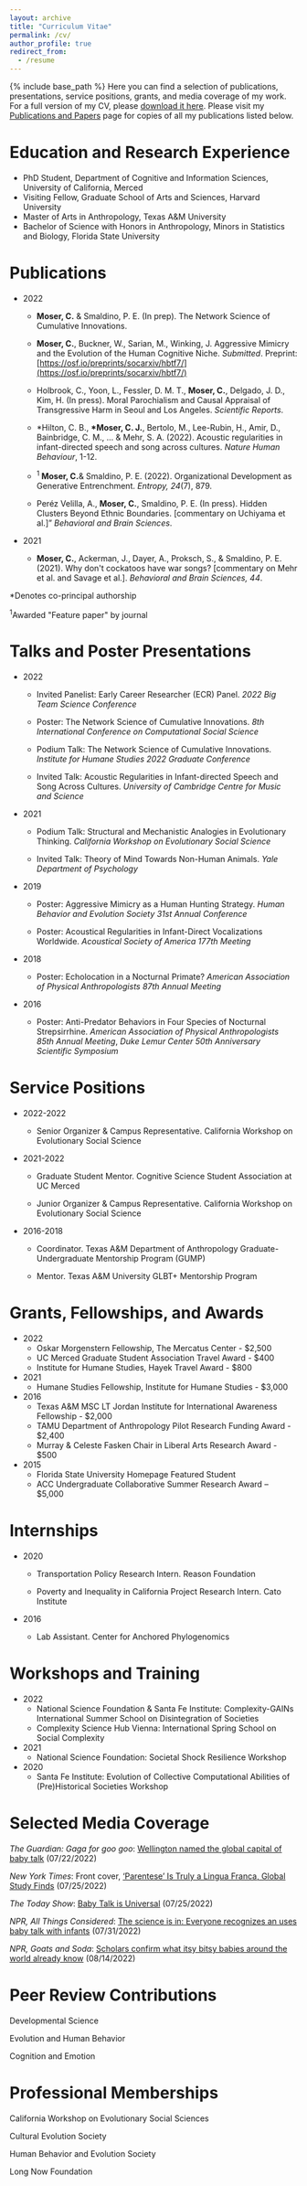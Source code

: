 ```yaml
---
layout: archive
title: "Curriculum Vitae"
permalink: /cv/
author_profile: true
redirect_from:
  - /resume
---
```


{% include base_path %}
Here you can find a selection of publications, presentations, service positions, grants, and media coverage of my work. For a full version of my CV, please [download it here](https://culturologies.co/files/Moser_CV.pdf). Please visit my [Publications and Papers](https://culturologies.co/publications) page for copies of all my publications listed below.

Education and Research Experience
======
* PhD Student, Department of Cognitive and Information Sciences, University of California, Merced
* Visiting Fellow, Graduate School of Arts and Sciences, Harvard University
* Master of Arts in Anthropology, Texas A&M University
* Bachelor of Science with Honors in Anthropology, Minors in Statistics and Biology, Florida State University


Publications
======
* 2022
  * <b>Moser, C.</b> & Smaldino, P. E. (In prep). The Network Science of Cumulative Innovations.

  * <b>Moser, C.</b>, Buckner, W., Sarian, M., Winking, J. Aggressive Mimicry and the Evolution of the Human Cognitive Niche. <i>Submitted</i>. Preprint: [https://osf.io/preprints/socarxiv/hbtf7/](https://osf.io/preprints/socarxiv/hbtf7/)

  * Holbrook, C., Yoon, L., Fessler, D. M. T., <b>Moser, C.</b>, Delgado, J. D., Kim, H. (In press). Moral Parochialism and Causal Appraisal of Transgressive Harm in Seoul and Los Angeles. <i>Scientific Reports</i>.

  * *Hilton, C. B., <b>*Moser, C. J.</b>, Bertolo, M., Lee-Rubin, H., Amir, D., Bainbridge, C. M., ... & Mehr, S. A. (2022). Acoustic regularities in infant-directed speech and song across cultures. <i>Nature Human Behaviour</i>, 1-12.

  * <sup>1</sup><b> Moser, C.</b>& Smaldino, P. E. (2022). Organizational Development as Generative Entrenchment. <i>Entropy, 24</i>(7), 879.

  * Peréz Velilla, A., <b>Moser, C.</b>, Smaldino, P. E. (In press). Hidden Clusters Beyond Ethnic Boundaries. [commentary on Uchiyama et al.]” <i>Behavioral and Brain Sciences</i>.

* 2021
  * <b>Moser, C.</b>, Ackerman, J., Dayer, A., Proksch, S., & Smaldino, P. E. (2021). Why don't cockatoos have war songs? [commentary on Mehr et al. and Savage et al.]. <i>Behavioral and Brain Sciences, 44</i>.

*Denotes co-principal authorship

<sup>1</sup>Awarded "Feature paper" by journal
  
Talks and Poster Presentations
======
* 2022
  * Invited Panelist: Early Career Researcher (ECR) Panel.
    <i>2022 Big Team Science Conference</i>

  * Poster: The Network Science of Cumulative Innovations.
    <i>8th International Conference on Computational Social Science</i>

  * Podium Talk: The Network Science of Cumulative Innovations.
    <i>Institute for Humane Studies 2022 Graduate Conference</i>

  * Invited Talk: Acoustic Regularities in Infant-directed Speech and Song Across Cultures.
    <i>University of Cambridge Centre for Music and Science</i>

* 2021
  * Podium Talk: Structural and Mechanistic Analogies in Evolutionary Thinking.
    <i>California Workshop on Evolutionary Social Science</i>

  * Invited Talk: Theory of Mind Towards Non-Human Animals.
    <i>Yale Department of Psychology</i>

* 2019
  * Poster: Aggressive Mimicry as a Human Hunting Strategy.
    <i>Human Behavior and Evolution Society 31st Annual Conference</i>

  * Poster: Acoustical Regularities in Infant-Direct Vocalizations Worldwide.
    <i>Acoustical Society of America 177th Meeting</i>

* 2018
  * Poster: Echolocation in a Nocturnal Primate?
    <i>American Association of Physical Anthropologists 87th Annual Meeting</i>

* 2016
  * Poster: Anti-Predator Behaviors in Four Species of Nocturnal Strepsirrhine.
    <i>American Association of Physical Anthropologists 85th Annual Meeting</i>,
    <i>Duke Lemur Center 50th Anniversary Scientific Symposium</i>


Service Positions
======
* 2022-2022
  * Senior Organizer & Campus Representative.
    California Workshop on Evolutionary Social Science

* 2021-2022
  * Graduate Student Mentor.
    Cognitive Science Student Association at UC Merced

  * Junior Organizer & Campus Representative.
    California Workshop on Evolutionary Social Science

* 2016-2018
  * Coordinator.
    Texas A&M Department of Anthropology Graduate-Undergraduate Mentorship Program (GUMP)

  * Mentor.
    Texas A&M University GLBT+ Mentorship Program

Grants, Fellowships, and Awards
======
* 2022
  * Oskar Morgenstern Fellowship, The Mercatus Center - $2,500 
  * UC Merced Graduate Student Association Travel Award - $400
  * Institute for Humane Studies, Hayek Travel Award - $800  
* 2021
  * Humane Studies Fellowship, Institute for Humane Studies - $3,000
* 2016
  * Texas A&M MSC LT Jordan Institute for International Awareness Fellowship - $2,000
  * TAMU Department of Anthropology Pilot Research Funding Award - $2,400
  * Murray & Celeste Fasken Chair in Liberal Arts Research Award - $500
* 2015
  * Florida State University Homepage Featured Student
  * ACC Undergraduate Collaborative Summer Research Award – $5,000 

Internships
======
* 2020
  * Transportation Policy Research Intern.
    Reason Foundation

  * Poverty and Inequality in California Project Research Intern.
    Cato Institute

* 2016
  * Lab Assistant.
    Center for Anchored Phylogenomics

Workshops and Training
======
* 2022
  * National Science Foundation & Santa Fe Institute: Complexity-GAINs International Summer School on Disintegration of Societies
  * Complexity Science Hub Vienna: International Spring School on Social Complexity
* 2021
  * National Science Foundation: Societal Shock Resilience Workshop
* 2020
  * Santa Fe Institute: Evolution of Collective Computational Abilities of (Pre)Historical Societies Workshop
  
Selected Media Coverage
======
<i>The Guardian: Gaga for goo goo</i>: [Wellington named the global capital of baby talk](https://www.theguardian.com/world/2022/jul/22/gaga-for-goo-goo-wellington-named-the-global-capital-of-baby-talk) (07/22/2022)

<i>New York Times</i>: Front cover, [‘Parentese’ Is Truly a Lingua Franca, Global Study Finds](https://www.nytimes.com/2022/07/24/science/parentese-babies-global-language.html) (07/25/2022)

<i>The Today Show</i>: [Baby Talk is Universal](https://www.youtube.com/watch?v=EidivH52cRw) (07/25/2022)

<i>NPR, All Things Considered</i>: [The science is in: Everyone recognizes an uses baby talk with infants](https://www.npr.org/2022/07/23/1113206642/baby-talk-parenting-language-research) (07/31/2022)

<i>NPR, Goats and Soda</i>: [Scholars confirm what itsy bitsy babies around the world already know](https://www.npr.org/sections/goatsandsoda/2022/08/14/1116524222/scholars-confirm-what-itsy-bitsy-babies-around-the-world-already-know) (08/14/2022)
  
Peer Review Contributions
======
Developmental Science

Evolution and Human Behavior

Cognition and Emotion

Professional Memberships
======
California Workshop on Evolutionary Social Sciences

Cultural Evolution Society

Human Behavior and Evolution Society

Long Now Foundation